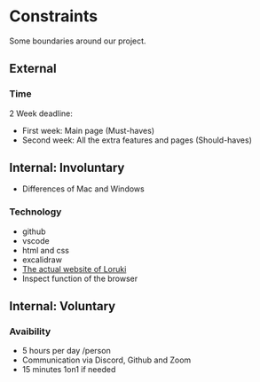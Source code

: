 # Constraints

Some boundaries around our project.

## External

### Time

2 Week deadline:
- First week: Main page (Must-haves)
- Second week: All the extra features and pages (Should-haves)

## Internal: Involuntary
- Differences of Mac and Windows

### Technology

- github
- vscode
- html and css
- excalidraw
- [The actual website of Loruki](https://zen-carson-c10c9f.netlify.app/)
- Inspect function of the browser

## Internal: Voluntary
### Avaibility

- 5 hours per day /person
- Communication via Discord, Github and Zoom
- 15 minutes 1on1 if needed
